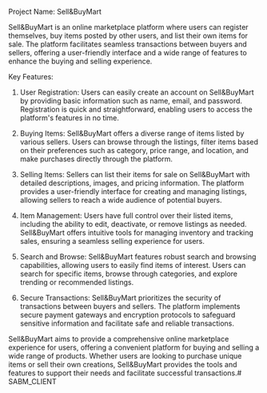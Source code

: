 
Project Name: Sell&BuyMart

Sell&BuyMart is an online marketplace platform where users can register themselves, buy items posted by other users, and list their own items for sale. The platform facilitates seamless transactions between buyers and sellers, offering a user-friendly interface and a wide range of features to enhance the buying and selling experience.

Key Features:
1. User Registration: Users can easily create an account on Sell&BuyMart by providing basic information such as name, email, and password. Registration is quick and straightforward, enabling users to access the platform's features in no time.

2. Buying Items: Sell&BuyMart offers a diverse range of items listed by various sellers. Users can browse through the listings, filter items based on their preferences such as category, price range, and location, and make purchases directly through the platform.

3. Selling Items: Sellers can list their items for sale on Sell&BuyMart with detailed descriptions, images, and pricing information. The platform provides a user-friendly interface for creating and managing listings, allowing sellers to reach a wide audience of potential buyers.

4. Item Management: Users have full control over their listed items, including the ability to edit, deactivate, or remove listings as needed. Sell&BuyMart offers intuitive tools for managing inventory and tracking sales, ensuring a seamless selling experience for users.

5. Search and Browse: Sell&BuyMart features robust search and browsing capabilities, allowing users to easily find items of interest. Users can search for specific items, browse through categories, and explore trending or recommended listings.

6. Secure Transactions: Sell&BuyMart prioritizes the security of transactions between buyers and sellers. The platform implements secure payment gateways and encryption protocols to safeguard sensitive information and facilitate safe and reliable transactions.

Sell&BuyMart aims to provide a comprehensive online marketplace experience for users, offering a convenient platform for buying and selling a wide range of products. Whether users are looking to purchase unique items or sell their own creations, Sell&BuyMart provides the tools and features to support their needs and facilitate successful transactions.# SABM_CLIENT
